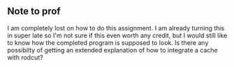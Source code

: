 ## Note to prof ##

I am completely lost on how to do this assignment. I am already turning this in super
late so I'm not sure if this even worth any credit, but I would still like to know
how the completed program is supposed to look. Is there any possibilty of getting an
extended explanation of how to integrate a cache with rodcut?